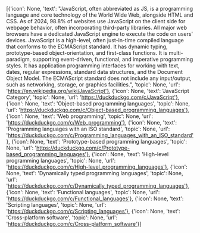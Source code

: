 [{'icon': None, 'text': "JavaScript, often abbreviated as JS, is a programming language and core technology of the World Wide Web, alongside HTML and CSS. As of 2024, 98.8% of websites use JavaScript on the client side for webpage behavior, often incorporating third-party libraries. All major web browsers have a dedicated JavaScript engine to execute the code on users' devices. JavaScript is a high-level, often just-in-time compiled language that conforms to the ECMAScript standard. It has dynamic typing, prototype-based object-orientation, and first-class functions. It is multi-paradigm, supporting event-driven, functional, and imperative programming styles. It has application programming interfaces for working with text, dates, regular expressions, standard data structures, and the Document Object Model. The ECMAScript standard does not include any input/output, such as networking, storage, or graphics facilities.", 'topic': None, 'url': 'https://en.wikipedia.org/wiki/JavaScript'}, {'icon': None, 'text': 'JavaScript Category', 'topic': None, 'url': 'https://duckduckgo.com/c/JavaScript'}, {'icon': None, 'text': 'Object-based programming languages', 'topic': None, 'url': 'https://duckduckgo.com/c/Object-based_programming_languages'}, {'icon': None, 'text': 'Web programming', 'topic': None, 'url': 'https://duckduckgo.com/c/Web_programming'}, {'icon': None, 'text': 'Programming languages with an ISO standard', 'topic': None, 'url': 'https://duckduckgo.com/c/Programming_languages_with_an_ISO_standard'}, {'icon': None, 'text': 'Prototype-based programming languages', 'topic': None, 'url': 'https://duckduckgo.com/c/Prototype-based_programming_languages'}, {'icon': None, 'text': 'High-level programming languages', 'topic': None, 'url': 'https://duckduckgo.com/c/High-level_programming_languages'}, {'icon': None, 'text': 'Dynamically typed programming languages', 'topic': None, 'url': 'https://duckduckgo.com/c/Dynamically_typed_programming_languages'}, {'icon': None, 'text': 'Functional languages', 'topic': None, 'url': 'https://duckduckgo.com/c/Functional_languages'}, {'icon': None, 'text': 'Scripting languages', 'topic': None, 'url': 'https://duckduckgo.com/c/Scripting_languages'}, {'icon': None, 'text': 'Cross-platform software', 'topic': None, 'url': 'https://duckduckgo.com/c/Cross-platform_software'}]